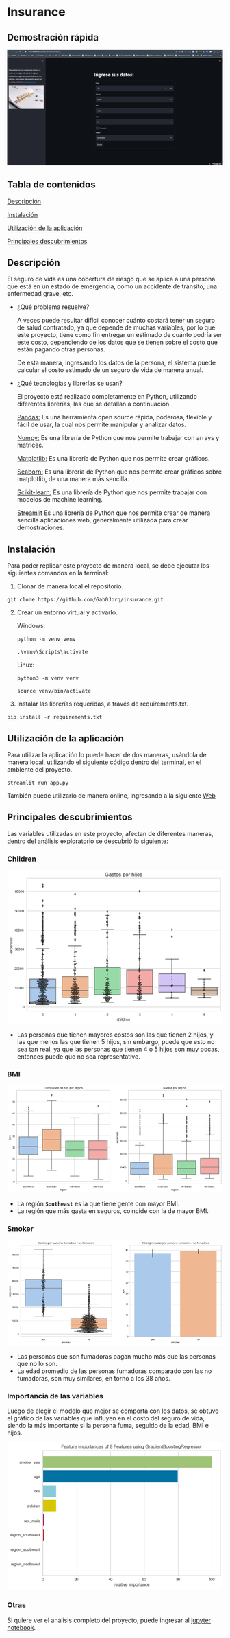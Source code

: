 # Insurance

## Demostración rápida

![insurance_demo](images/insurance.gif)



## Tabla de contenidos

[Descripción](#Descripción)

[Instalación](#instalación)

[Utilización de la aplicación](#utilización-de-la-aplicación)

[Principales descubrimientos](#principales-descubrimientos)

## Descripción

El seguro de vida es una cobertura de riesgo que se aplica a una persona que está en un estado de emergencia, como un accidente de tránsito, una enfermedad grave, etc.

* ¿Qué problema resuelve?

    A veces puede resultar difícil conocer cuánto costará tener un seguro de salud contratado, ya que depende de muchas variables, por lo que este proyecto, tiene como fin entregar un estimado de cuánto podría ser este costo, dependiendo de los datos que se tienen sobre el costo que están pagando otras personas.

    De esta manera, ingresando los datos de la persona, el sistema puede calcular el costo estimado de un seguro de vida de manera anual.

* ¿Qué tecnologías y librerías se usan?

    El proyecto está realizado completamente en Python, utilizando diferentes librerías, las que se detallan a continuación.

    [Pandas:](https://pandas.pydata.org) Es una herramienta open source rápida, poderosa, flexible y fácil de usar, la cual nos permite manipular y analizar datos.

    [Numpy:](https://numpy.org/) Es una librería de Python que nos permite trabajar con arrays y matrices.

    [Matplotlib:](https://matplotlib.org/) Es una librería de Python que nos permite crear gráficos.

    [Seaborn:](https://seaborn.pydata.org/) Es una librería de Python que nos permite crear gráficos sobre matplotlib, de una manera más sencilla.

    [Scikit-learn:](https://scikit-learn.org/) Es una librería de Python que nos permite trabajar con modelos de machine learning.

    [Streamlit](https://streamlit.io) Es una librería de Python que nos permite crear de manera sencilla aplicaciones web, generalmente utilizada para crear demostraciones.

## Instalación

Para poder replicar este proyecto de manera local, se debe ejecutar los siguientes comandos en la terminal:

1. Clonar de manera local el repositorio.

```
git clone https://github.com/Gab0Jorq/insurance.git
```

2. Crear un entorno virtual y activarlo.

    Windows:

    ```
    python -m venv venv
    ```
    ```
    .\venv\Scripts\activate
    ```

    Linux:
    ```
    python3 -m venv venv
    ```
    ```
    source venv/bin/activate
    ```
3. Instalar las librerías requeridas, a través de requirements.txt.

```
pip install -r requirements.txt
```

## Utilización de la aplicación

Para utilizar la aplicación lo puede hacer de dos maneras, usándola de manera local, utilizando el siguiente código dentro del terminal, en el ambiente del proyecto.

```
streamlit run app.py
```

También puede utilizarlo de manera online, ingresando a la siguiente [Web](https://share.streamlit.io/gab0jorq/insurance/app.py)

## Principales descubrimientos

Las variables utilizadas en este proyecto, afectan de diferentes maneras, dentro del análisis exploratorio se descubrió lo siguiente:
### Children
![childen](images/children.png) 
* Las personas que tienen mayores costos son las que tienen 2 hijos, y las que menos las que tienen 5 hijos, sin embargo, puede que esto no sea tan real, ya que las personas que tienen 4 o 5 hijos son muy pocas, entonces puede que no sea representativo.

### BMI
![bmi](images/bmi.png) 
* La región **`Southeast`** es la que tiene gente con mayor BMI.
* La región que más gasta en seguros, coincide con la de mayor BMI.

### Smoker
![smoker](images/smoker.png)
* Las personas que son fumadoras pagan mucho más que las personas que no lo son.
* La edad promedio de las personas fumadoras comparado con las no fumadoras, son muy similares, en torno a los 38 años.

### Importancia de las variables

Luego de elegir el modelo que mejor se comporta con los datos, se obtuvo el gráfico de las variables que influyen en el costo del seguro de vida, siendo la más importante si la persona fuma, seguido de la edad, BMI e hijos.

![importancia](images/feature_importances.png)

### Otras

Si quiere ver el análisis completo del proyecto, puede ingresar al  [jupyter notebook](https://github.com/Gab0Jorq/insurance/blob/master/insurance.ipynb).